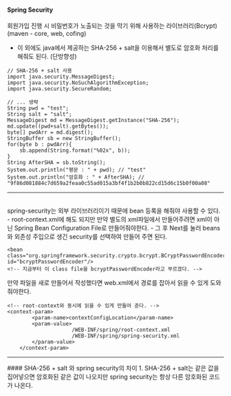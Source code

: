 #### Spring Security
회원가입 진행 시 비밀번호가 노출되는 것을 막기 위해 사용하는 라이브러리(Bcrypt)<br>
(maven - core, web, cofing)
- 이 외에도 java에서 제공하는 SHA-256 + salt을 이용해서 별도로 암호화 처리를 해줘도 된다. (단방향성)

```
// SHA-256 + salt 사용
import java.security.MessageDigest;
import java.security.NoSuchAlgorithmException;
import java.security.SecureRandom;

// ... 생략
String pwd = "test";
String salt = "salt";
MessageDigest md = MessageDigest.getInstance("SHA-256");
md.update((pwd+salt).getBytes());
byte[] pwdArr = md.digest();
StringBuffer sb = new StringBuffer();
for(byte b : pwdArr){
    sb.append(String.format("%02x", b));
}
String AfterSHA = sb.toString();
System.out.println("평문 : " + pwd); // "test"
System.out.println("암호화 : " + AfterSHA); // "9f86d081884c7d659a2feaa0c55ad015a3bf4f1b2b0b822cd15d6c15b0f00a08"
```

<hr><br>
spring-security는 외부 라이브러리이기 때문에 bean 등록을 해줘야 사용할 수 있다.
- root-context.xml에 해도 되지만 만약 별도의 xml파일에서 만들어주려면 xml이 아닌 Spring Bean Configuration File로 만들어줘야한다.
- 그 후 Next를 눌러 beans와 외존성 주입으로 생긴 security를 선택하여 만들어 주면 된다.

```
<bean class="org.springframework.security.crypto.bcrypt.BCryptPasswordEncoder" id="bcryptPasswordEncoder"/>
<!-- 지금부터 이 class file을 bcryptPasswordEncoder라고 부르겠다. -->
```

만약 파일을 새로 만들어서 작성했다면 web.xml에서 경로를 잡아서 읽을 수 있게 도와줘야한다.

```
<!-- root-context와 동시에 읽을 수 있게 만들어 준다. -->
<context-param>
		<param-name>contextConfigLocation</param-name>
		<param-value>
                     /WEB-INF/spring/root-context.xml
					 /WEB-INF/spring/spring-security.xml
		</param-value>
	</context-param>
```

<hr>
#### SHA-256 + salt 와 spring security의 차이
1. SHA-256 + salt는 같은 값을 집어넣으면 암호화된 같은 값이 나오지만 spring security는 항상 다른 암호화된 코드가 나온다.
